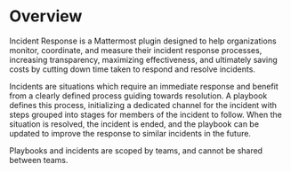 # Overview

Incident Response is a Mattermost plugin designed to help organizations monitor, coordinate, and measure their incident response processes, increasing transparency, maximizing effectiveness, and ultimately saving costs by cutting down time taken to respond and resolve incidents.

Incidents are situations which require an immediate response and benefit from a clearly defined process guiding towards resolution. A playbook defines this process, initializing a dedicated channel for the incident with steps grouped into stages for members of the incident to follow. When the situation is resolved, the incident is ended, and the playbook can be updated to improve the response to similar incidents in the future.

Playbooks and incidents are scoped by teams, and cannot be shared between teams.
